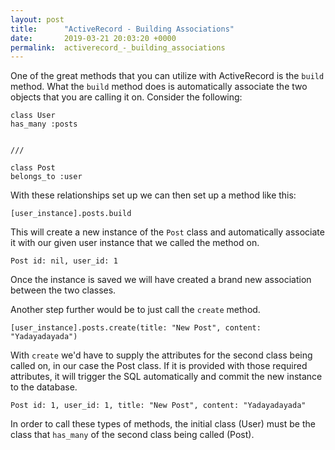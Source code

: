 ```yaml
---
layout: post
title:      "ActiveRecord - Building Associations"
date:       2019-03-21 20:03:20 +0000
permalink:  activerecord_-_building_associations
---
```



One of the great methods that you can utilize with ActiveRecord is the `build` method.  What the `build` method does is automatically associate the two objects that you are calling it on.  Consider the following:

```
class User
has_many :posts


///

class Post
belongs_to :user
```

With these relationships set up we can then set up a method like this:

```
[user_instance].posts.build
```

This will create a new instance of the `Post` class and automatically associate it with our given user instance that we called the method on.

```
Post id: nil, user_id: 1
```

Once the instance is saved we will have created a brand new association between the two classes.  

Another step further would be to just call the `create` method.

```
[user_instance].posts.create(title: "New Post", content: "Yadayadayada")
```

With `create` we'd have to supply the attributes for the second class being called on, in our case the Post class.  If it is provided with those required attributes, it will trigger the SQL automatically and commit the new instance to the database.

```
Post id: 1, user_id: 1, title: "New Post", content: "Yadayadayada"
```


In order to call these types of methods, the initial class (User) must be the class that `has_many` of the second class being called (Post).  
